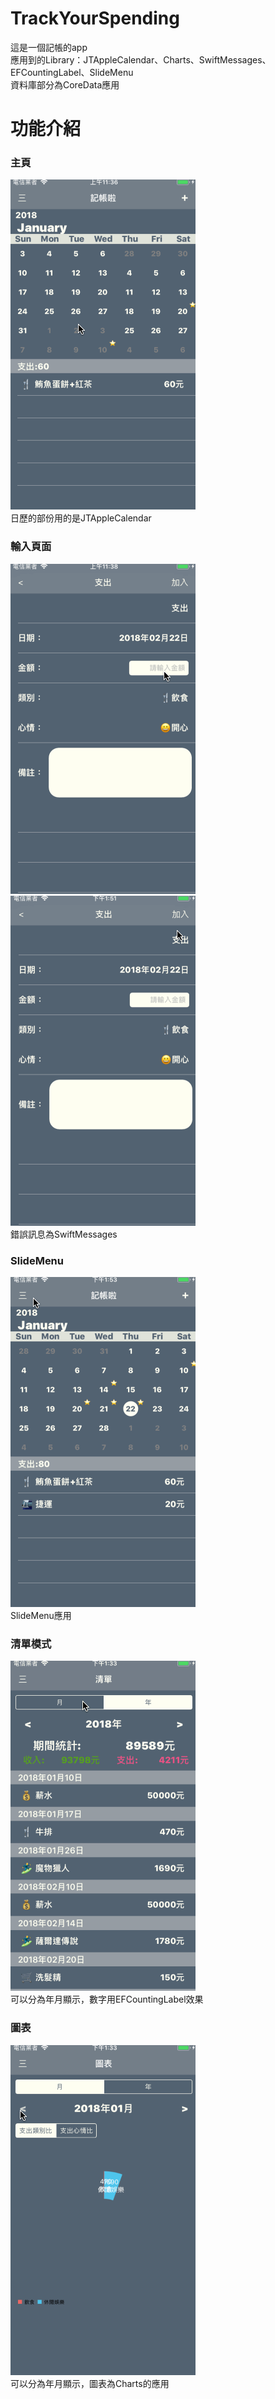 # TrackYourSpending
這是一個記帳的app<br/>
應用到的Library：JTAppleCalendar、Charts、SwiftMessages、EFCountingLabel、SlideMenu<br/>
資料庫部分為CoreData應用

功能介紹
=======

<h3>主頁</h3>

![img](https://github.com/hankjojo/TrackYourSpending/blob/master/Sources/TrackYourSpending_1.gif)
<br/>
日歷的部份用的是JTAppleCalendar

<h3>輸入頁面</h3>

![img1](https://github.com/hankjojo/TrackYourSpending/blob/master/Sources/TrackYourSpending_2.gif)
![img2](https://github.com/hankjojo/TrackYourSpending/blob/master/Sources/TrackYourSpending_3.gif)
<br/>
錯誤訊息為SwiftMessages

<h3>SlideMenu</h3>

![img3](https://github.com/hankjojo/TrackYourSpending/blob/master/Sources/TrackYourSpending_4.gif)
<br/>
SlideMenu應用

<h3>清單模式</h3>

![img4](https://github.com/hankjojo/TrackYourSpending/blob/master/Sources/TrackYourSpending_5.gif)
<br/>
可以分為年月顯示，數字用EFCountingLabel效果

<h3>圖表</h3>

![img5](https://github.com/hankjojo/TrackYourSpending/blob/master/Sources/TrackYourSpending_6.gif)
<br/>
可以分為年月顯示，圖表為Charts的應用

